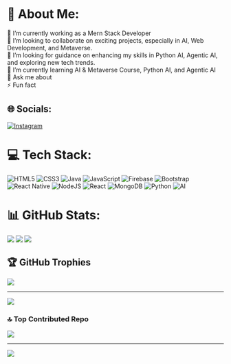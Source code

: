 # 💫 About Me:
🔭 I’m currently working as a Mern Stack Developer <br> 
👯 I’m looking to collaborate on exciting projects, especially in AI, Web Development, and Metaverse. <br>
🤝 I’m looking for guidance on enhancing my skills in Python AI, Agentic AI, and exploring new tech trends. <br>
🌱 I’m currently learning AI & Metaverse Course, Python AI, and Agentic AI<br> 
💬 Ask me about<br> 
⚡ Fun fact


## 🌐 Socials:
[![Instagram](https://img.shields.io/badge/Instagram-%23E4405F.svg?logo=Instagram&logoColor=white)](https://instagram.com/adi_fareed1) 

# 💻 Tech Stack:
![HTML5](https://img.shields.io/badge/html5-%23E34F26.svg?style=flat&logo=html5&logoColor=white) ![CSS3](https://img.shields.io/badge/css3-%231572B6.svg?style=flat&logo=css3&logoColor=white) ![Java](https://img.shields.io/badge/java-%23ED8B00.svg?style=flat&logo=java&logoColor=white) ![JavaScript](https://img.shields.io/badge/javascript-%23323330.svg?style=flat&logo=javascript&logoColor=%23F7DF1E) ![Firebase](https://img.shields.io/badge/firebase-%23039BE5.svg?style=flat&logo=firebase) ![Bootstrap](https://img.shields.io/badge/bootstrap-%23563D7C.svg?style=flat&logo=bootstrap&logoColor=white) ![React Native](https://img.shields.io/badge/react_native-%2320232a.svg?style=flat&logo=react&logoColor=%2361DAFB) ![NodeJS](https://img.shields.io/badge/node.js-6DA55F?style=flat&logo=node.js&logoColor=white) ![React](https://img.shields.io/badge/react-%2320232a.svg?style=flat&logo=react&logoColor=%2361DAFB) ![MongoDB](https://img.shields.io/badge/MongoDB-%234ea94b.svg?style=flat&logo=mongodb&logoColor=white) ![Python](https://img.shields.io/badge/Python-%2314354C.svg?style=flat&logo=python&logoColor=white) ![AI](https://img.shields.io/badge/AI-%2300B0D0.svg?style=flat&logo=artificial-intelligence&logoColor=white)

# 📊 GitHub Stats:
![](https://github-readme-stats.vercel.app/api?username=Adilfareed&theme=default&hide_border=false&include_all_commits=true&count_private=false)
![](https://github-readme-stats.vercel.app/api/top-langs/?username=Adilfareed&theme=default&hide_border=false&include_all_commits=true&count_private=false&layout=compact)
![](https://github-readme-streak-stats.herokuapp.com/?user=Adilfareed&theme=default&hide_border=false)<br/>


## 🏆 GitHub Trophies
![](https://github-profile-trophy.vercel.app/?username=Adilfareed&theme=oldie&no-frame=false&no-bg=true&margin-w=4)

---
[![](https://visitcount.itsvg.in/api?id=Adilfareed&icon=0&color=0)](https://visitcount.itsvg.in)

<!-- Proudly created with GPRM ( https://gprm.itsvg.in ) -->

### 🔝 Top Contributed Repo
![](https://github-contributor-stats.vercel.app/api?username=Adilfareed&limit=5&theme=dark&combine_all_yearly_contributions=true)

---
[![](https://visitcount.itsvg.in/api?id=Adilfareed&icon=0&color=0)](https://visitcount.itsvg.in)

<!-- Proudly created with GPRM ( https://gprm.itsvg.in ) -->
